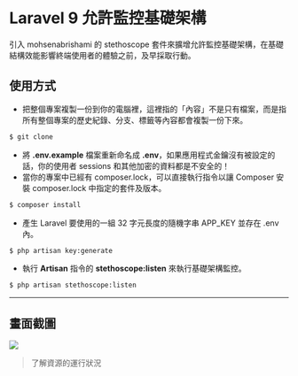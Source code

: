 # Laravel 9 允許監控基礎架構

引入 mohsenabrishami 的 stethoscope 套件來擴增允許監控基礎架構，在基礎結構效能影響終端使用者的體驗之前，及早採取行動。

## 使用方式
- 把整個專案複製一份到你的電腦裡，這裡指的「內容」不是只有檔案，而是指所有整個專案的歷史紀錄、分支、標籤等內容都會複製一份下來。
```sh
$ git clone
```
- 將 __.env.example__ 檔案重新命名成 __.env__，如果應用程式金鑰沒有被設定的話，你的使用者 sessions 和其他加密的資料都是不安全的！
- 當你的專案中已經有 composer.lock，可以直接執行指令以讓 Composer 安裝 composer.lock 中指定的套件及版本。
```sh
$ composer install
```
- 產生 Laravel 要使用的一組 32 字元長度的隨機字串 APP_KEY 並存在 .env 內。
```sh
$ php artisan key:generate
```
- 執行 __Artisan__ 指令的 __stethoscope:listen__ 來執行基礎架構監控。
```sh
$ php artisan stethoscope:listen
```

----

## 畫面截圖
![](https://i.imgur.com/BTs9B7S.png)
> 了解資源的運行狀況